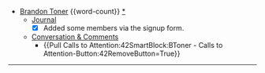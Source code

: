- [Brandon Toner](<Brandon Toner.md>) {{word-count}} [*]([bnt](<bnt.md>))
    - [Journal](<Journal.md>)
        - [x] Added some members via the signup form.
    - [Conversation & Comments](<Conversation & Comments.md>)
        - {{Pull Calls to Attention:42SmartBlock:BToner - Calls to Attention-Button:42RemoveButton=True}}
- ---

